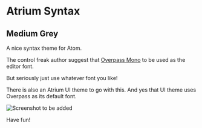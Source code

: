 # Atrium Syntax
## Medium Grey

A nice syntax theme for Atom.

The control freak author suggest that [Overpass Mono](http://overpassfont.org/) to be used as the editor font.

But seriously just use whatever font you like!

There is also an Atrium UI theme to go with this.
And yes that UI theme uses Overpass as its default font.

![Screenshot to be added](https://f.cloud.github.com/assets/69169/2289498/4c3cb0ec-a009-11e3-8dbd-077ee11741e5.gif)

Have fun!
